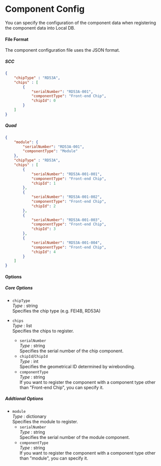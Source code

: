 # Component Config

You can specify the configuration of the component data when registering the component data into Local DB.

#### File Format

The component configuration file uses the JSON format.

##### SCC

```json
{
    "chipType" : "RD53A",
    "chips" : [
        {
            "serialNumber": "RD53A-001",
            "componentType": "Front-end Chip",
            "chipId": 0
        }
    ]
}
```

##### Quad

```json
{
    "module": {
        "serialNumber": "RD53A-001",
        "componentType": "Module"
    },
    "chipType" : "RD53A",
    "chips" : [
        {
            "serialNumber": "RD53A-001-001",
            "componentType": "Front-end Chip",
            "chipId": 1
        },
        {
            "serialNumber": "RD53A-001-002",
            "componentType": "Front-end Chip",
            "chipId": 2
        },
        {
            "serialNumber": "RD53A-001-003",
            "componentType": "Front-end Chip",
            "chipId": 3
        },
        {
            "serialNumber": "RD53A-001-004",
            "componentType": "Front-end Chip",
            "chipId": 4
        }
    ]
}
```

#### Options

##### Core Options

- `chipType`<br>
_Type_ : string<br>
Specifies the chip type (e.g. FEI4B, RD53A)

- `chips`<br>
_Type_ : list<br>
Specifies the chips to register.
    - `serialNumber`<br>
      _Type_ : string<br>
      Specifies the serial number of the chip component.
    - `chipId`/`ChipId`<br>
      _Type_ : int<br>
      Specifies the geometrical ID determined by wirebonding.
    - `componentType`<br>
      _Type_ : string<br>
      If you want to register the component with a component type other than "Front-end Chip", you can specify it.

##### Addtional Options

- `module`<br>
_Type_ : dictionary<br>
Specifies the module to register.
    - `serialNumber`<br>
      _Type_ : string<br>
      Specifies the serial number of the module component.
    - `componentType`<br>
      _Type_ : string<br>
      If you want to register the component with a component type other than "module", you can specify it.<br>
